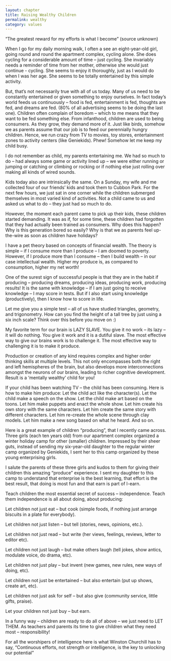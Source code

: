 ```yaml
---
layout: chapter
title: Raising Wealthy Children
permalink: wealthy
category: values
---
```


“The greatest reward for my efforts is what I become” 
(source unknown)

When I go for my daily morning walk, I often a see an eight-year-old girl, going round and round the apartment complex, cycling alone. She does cycling for a considerable amount of time – just cycling. She invariably needs a reminder of time from her mother, otherwise she would just continue - cycling. She seems to enjoy it thoroughly, just as I would do when I was her age. She seems to be totally entertained by this simple activity.

But, that’s not necessarily true with all of us today. Many of us need to be constantly entertained or given something to enjoy ourselves. In fact today’s world feeds us continuously – food is fed, entertainment is fed, thoughts are fed, and dreams are fed. (80% of all advertising seems to be doing the last one). Children often complain of boredom – which to me means that they want to be fed something else. From infanthood, children are used to being consumers. As they grow, they demand more of it. Just like birds, somehow we as parents assume that our job is to feed our perennially hungry children. Hence, we run crazy from TV to movies, toy stores, entertainment zones to activity centers (like Geniekids). Phew! Somehow let me keep my child busy.

I do not remember as child, my parents entertaining me. We had so much to do – had always some game or activity lined up – we were either running or jumping or catching or climbing or rocking or if nothing else just rolling over making all kinds of wired sounds.

Kids today also are intrinsically the same. On a Sunday, my wife and me collected four of our friends’ kids and took them to Cubbon Park. For the next few hours, we just sat in one corner while the children submerged themselves in most varied kind of activities. Not a child came to us and asked us what to do – they just had so much to do.

However, the moment each parent came to pick up their kids, these children started demanding. It was as if, for some time, these children had forgotten that they had actually been trained as consumers. Why does this happen? Why is this generation bored so easily? Why is that we as parents feel up-the-wire as soon as children have holidays?

I have a pet theory based on concepts of financial wealth. The theory is simple – if I consume more than I produce – I am doomed to poverty. However, if I produce more than I consume – then I build wealth – in our case intellectual wealth. Higher my produce is, as compared to consumption, higher my net worth!

One of the surest sign of successful people is that they are in the habit if producing – producing dreams, producing ideas, producing work, producing results! It is the same with knowledge – if I am just going to receive knowledge – I may score in tests. But if I also start using knowledge (productively), then I know how to score in life.

Let me give you a simple test – all of us have studied triangles, geometry, and trigonometry. How can you find the height of a tall tree by just using a six inch scale? Think over this before you move on :)

My favorite term for our brain is LAZY SLAVE. You give it no work – its lazy – it will do nothing. You give it work and it is a dutiful slave. The most effective way to give our brains work is to challenge it. The most effective way to challenging it is to make it produce.

Production or creation of any kind requires complex and higher order thinking skills at multiple levels. This not only encompasses both the right and left hemispheres of the brain, but also develops more interconnections amongst the neurons of our brains, leading to richer cognitive development. Result is a ‘mentally wealthy’ child for you!

If your child has been watching TV – the child has been consuming. Here is how to make him produce: Let the child act like the character(s). Let the child make a speech on the show. Let the child make art based on the toons. Let him make puppets and enact the whole show. Let him create his own story with the same characters. Let him create the same story with different characters. Let him re-create the whole scene through clay models. Let him make a new song based on what he heard. And so on.

Here is a great example of children “producing”, that I recently came across. Three girls (each ten years old) from our apartment complex organized a winter holiday camp for other (smaller) children. Impressed by their sheer guts, instead of sending my six-year-old daughter to the regular winter camp organized by Geniekids, I sent her to this camp organized by these young enterprising girls.

I salute the parents of these three girls and kudos to them for giving their children this amazing “produce” experience. I sent my daughter to this camp to understand that enterprise is the best learning, that effort is the best result, that doing is most fun and that earn is part of l-earn.

Teach children the most essential secret of success – independence. Teach them independence is all about doing, about producing:

Let children not just eat – but cook (simple foods, if nothing just arrange biscuits in a plate for everybody).

Let children not just listen – but tell (stories, news, opinions, etc.).

Let children not just read – but write (her views, feelings, reviews, letter to editor etc).

Let children not just laugh – but make others laugh (tell jokes, show antics, modulate voice, do drama, etc).

Let children not just play – but invent (new games, new rules, new ways of doing, etc).

Let children not just be entertained – but also entertain (put up shows, create art, etc).

Let children not just ask for self – but also give (community service, little gifts, praise).

Let your children not just buy – but earn.

In a funny way – children are ready to do all of above – we just need to LET THEM. As teachers and parents its time to give children what they need most – responsibility!

For all the worshipers of intelligence here is what Winston Churchill has to say, “Continuous efforts, not strength or intelligence, is the key to unlocking our potential”